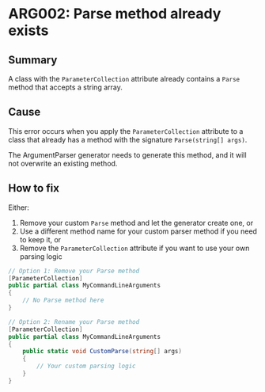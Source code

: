 # ARG002: Parse method already exists

## Summary
A class with the `ParameterCollection` attribute already contains a `Parse` method that accepts a string array.

## Cause
This error occurs when you apply the `ParameterCollection` attribute to a class that already has a method with the signature `Parse(string[] args)`.

The ArgumentParser generator needs to generate this method, and it will not overwrite an existing method.

## How to fix
Either:
1. Remove your custom `Parse` method and let the generator create one, or
2. Use a different method name for your custom parser method if you need to keep it, or
3. Remove the `ParameterCollection` attribute if you want to use your own parsing logic

```csharp
// Option 1: Remove your Parse method
[ParameterCollection]
public partial class MyCommandLineArguments
{
    // No Parse method here
}

// Option 2: Rename your Parse method
[ParameterCollection]
public partial class MyCommandLineArguments
{
    public static void CustomParse(string[] args)
    {
        // Your custom parsing logic
    }
}
```